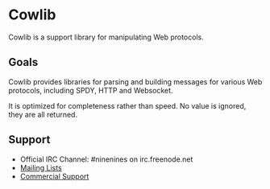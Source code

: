 Cowlib
======

Cowlib is a support library for manipulating Web protocols.

Goals
-----

Cowlib provides libraries for parsing and building messages
for various Web protocols, including SPDY, HTTP and Websocket.

It is optimized for completeness rather than speed. No value
is ignored, they are all returned.

Support
-------

 *  Official IRC Channel: #ninenines on irc.freenode.net
 *  [Mailing Lists](http://lists.ninenines.eu)
 *  [Commercial Support](http://ninenines.eu/support)
